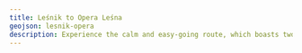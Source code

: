 ```yaml
---
title: Leśnik to Opera Leśna
geojson: lesnik-opera
description: Experience the calm and easy-going route, which boasts two panorama viewpoints providing beautiful views on Sopot.
---
```

